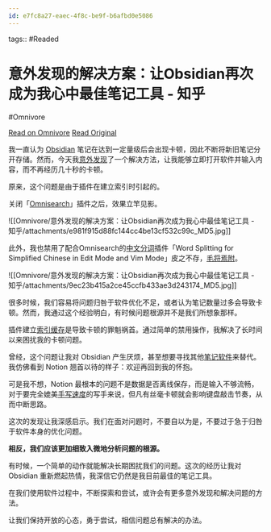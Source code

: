 ```yaml
---
id: e7fc8a27-eaec-4f8c-be9f-b6afbd0e5086
---
```



tags::  #Readed 

# 意外发现的解决方案：让Obsidian再次成为我心中最佳笔记工具 - 知乎
#Omnivore

[Read on Omnivore](https://omnivore.app/me/obsidian-191e6423eff)
[Read Original](https://zhuanlan.zhihu.com/p/697846247)

我一直认为 [Obsidian](https://zhida.zhihu.com/search?q=Obsidian&zhida%5Fsource=entity&is%5Fpreview=1) 笔记在达到一定量级后会出现卡顿，因此不断将新旧笔记分开存储。然而，今天我[意外发现](https://zhida.zhihu.com/search?q=%E6%84%8F%E5%A4%96%E5%8F%91%E7%8E%B0&zhida%5Fsource=entity&is%5Fpreview=1)了一个解决方法，让我能够立即打开软件并输入内容，而不再经历几十秒的卡顿。

原来，这个问题是由于插件在建立索引时引起的。

关闭「[Omnisearch](https://zhida.zhihu.com/search?q=Omnisearch&zhida%5Fsource=entity&is%5Fpreview=1)」插件之后，效果立竿见影。

![[Omnivore/意外发现的解决方案：让Obsidian再次成为我心中最佳笔记工具 - 知乎/attachments/e981f915d88fc144cc4be13cf532c99c_MD5.jpg]]

此外，我也禁用了配合Omnisearch的[中文分词](https://zhida.zhihu.com/search?q=%E4%B8%AD%E6%96%87%E5%88%86%E8%AF%8D&zhida%5Fsource=entity&is%5Fpreview=1)插件「Word Splitting for Simplified Chinese in Edit Mode and Vim Mode」皮之不存，[毛将焉附](https://zhida.zhihu.com/search?q=%E6%AF%9B%E5%B0%86%E7%84%89%E9%99%84&zhida%5Fsource=entity&is%5Fpreview=1)。

![[Omnivore/意外发现的解决方案：让Obsidian再次成为我心中最佳笔记工具 - 知乎/attachments/9ec23b415a2ce45ccfb433ae3d243174_MD5.jpg]]

很多时候，我们容易将问题归咎于软件优化不足，或者认为笔记数量过多会导致卡顿。然而，我通过这个经验明白，有时候问题根源并不是我们所想象那样。

插件建立[索引缓存](https://zhida.zhihu.com/search?q=%E7%B4%A2%E5%BC%95%E7%BC%93%E5%AD%98&zhida%5Fsource=entity&is%5Fpreview=1)是导致卡顿的罪魁祸首。通过简单的禁用操作，我解决了长时间以来困扰我的卡顿问题。

曾经，这个问题让我对 Obsidian 产生厌烦，甚至想要寻找其他[笔记软件](https://zhida.zhihu.com/search?q=%E7%AC%94%E8%AE%B0%E8%BD%AF%E4%BB%B6&zhida%5Fsource=entity&is%5Fpreview=1)来替代。我仿佛看到 Notion 翘首以待的样子：欢迎再回到我的怀抱。

可是我不想，Notion 最根本的问题不是数据是否离线保存，而是输入不够流畅，对于要完全媲美[手写速度](https://zhida.zhihu.com/search?q=%E6%89%8B%E5%86%99%E9%80%9F%E5%BA%A6&zhida%5Fsource=entity&is%5Fpreview=1)的写手来说，但凡有丝毫卡顿就会影响键盘敲击节奏，从而中断思路。

这次的发现让我深感启示。我们在面对问题时，不要自以为是，不要过于急于归咎于软件本身的优化问题。

**相反，我们应该更加细致入微地分析问题的根源。**

有时候，一个简单的动作就能解决长期困扰我们的问题。这次的经历让我对 Obsidian 重新燃起热情，我深信它仍然是我目前最佳的笔记工具。

在我们使用软件过程中，不断探索和尝试，或许会有更多意外发现和解决问题的方法。

让我们保持开放的心态，勇于尝试，相信问题总有解决的办法。

